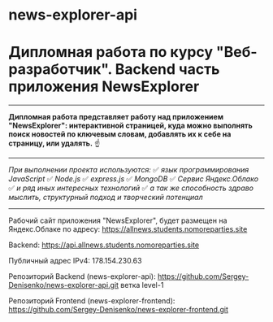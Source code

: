 # news-explorer-api

#  Дипломная работа по курсу "Веб-разработчик". Backend часть приложения NewsExplorer
____

**Дипломная работа представляет работу над приложением "NewsExplorer": интерактивной страницей,
куда можно выполнять поиск новостей по ключевым словам, добавлять их к себе на страницу, или удалять.** :point_up:

____

*При выполнении проекта используются:*
:white_check_mark: *язык программирования JavaScript*
:white_check_mark: *Node.js*
:white_check_mark: *express.js*
:white_check_mark: *MongoDB*
:white_check_mark: *Сервис Яндекс.Облако*
:white_check_mark: *и ряд иных интересных технологий*
:white_check_mark: *а так же способность здраво мыслить, структурный подход и творческий потенциал*

____

Рабочий сайт приложения "NewsExplorer", будет размещен на Яндекс.Облаке по адресу: https://allnews.students.nomoreparties.site

Backend: https://api.allnews.students.nomoreparties.site

Публичный адрес IPv4: 178.154.230.63

Репозиторий Backend (news-explorer-api): https://github.com/Sergey-Denisenko/news-explorer-api.git ветка level-1

Репозиторий Frontend (news-explorer-frontend): https://github.com/Sergey-Denisenko/news-explorer-frontend.git
